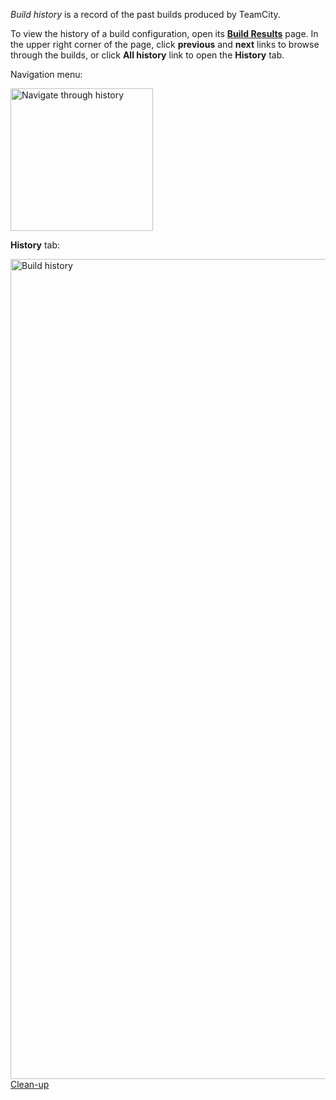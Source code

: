 [//]: # (title: Build History)
[//]: # (auxiliary-id: Build History)

_Build history_ is a record of the past builds produced by TeamCity.

To view the history of a build configuration, open its __[Build Results](working-with-build-results.md)__ page. In the upper right corner of the page, click __previous__ and __next__ links to browse through the builds, or click __All history__ link to open the __History__ tab.

Navigation menu:

<img src="history-buttons.png" alt="Navigate through history" width="228"/>

__History__ tab:

<img src="build-history.png" alt="Build history" width="1312"/>

[//]: # (Internal note. Do not delete. "Build Historyd38e30.txt")

 <seealso>
        <category ref="concepts">
            <a href="clean-up.md">Clean-up</a>
        </category>
</seealso>
